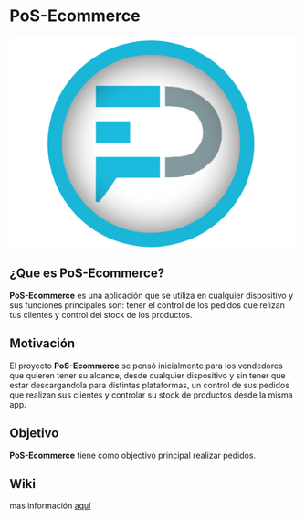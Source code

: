# PoS-Ecommerce
![alt text](https://github.com/BordaH/PoS-Ecommerce/blob/master/logo/logo.png)

## ¿Que es PoS-Ecommerce? 
**PoS-Ecommerce** es una aplicación que se utiliza en cualquier dispositivo y sus funciones principales son: tener el control de los pedidos que relizan tus clientes y control del stock de los productos. 

## Motivación
El proyecto **PoS-Ecommerce** se pensó inicialmente para los vendedores que quieren tener su alcance, desde cualquier dispositivo y sin tener que estar descargandola para distintas plataformas, un control de sus pedidos que realizan sus clientes y controlar su stock de productos desde la misma app. 

## Objetivo
**PoS-Ecommerce** tiene como objectivo principal realizar pedidos. 

## Wiki
mas información [aquí](https://github.com/BordaH/Ecommerce/wiki)
